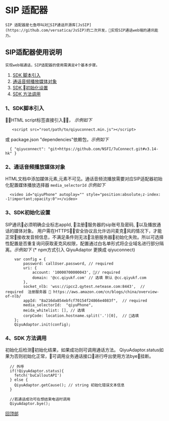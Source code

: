 # SIP 适配器
    SIP 适配器是七鱼呼叫对SIP通话开源库[JsSIP](https://github.com/versatica/JsSIP)的二次开发，实现SIP通话web端的通讯能力。

## <span id="introduction">SIP适配器使用说明 </span>
    实现web端通话，SIP适配器的使用需满足4个基本步骤。

  1. [SDK 脚本引入](#step1)
  2. [通话音频播放媒体对象](#step2)
  3. [SDK 初始化设置](#step3)
  4. [SDK 方法调用](#step4)

### 1、<span id="step1">SDK脚本引入</span>
  HTML script标签直接引入， *示例如下*
  ```
     <script src="root/path/to/qiyuconnect.min.js"></script>
  ```
  或  package.json "dependencies"依赖包，*示例如下*
  ```
    { "qiyuconnect": "git+https://github.com/NSFI/7uConnect.git#v3.14-hk" }
  ```

### 2、<span id="step2">通话音频播放媒体对象</span>
HTML文档中添加媒体元素,元素不可见。通话音频流播放需要对应SIP适配器初始化配置媒体播放选择器 `media_selectorId` *示例如下*
```
  <video id="qiyuPhone" autoplay="" style="position:absolute;z-index: -1!important;opacity:0"></video>
```

### 3、<span id="step3">SDK初始化设置</span>
  SIP通讯必须明确企业标志appId, 注册服务器的sip账号及密码, 以及播放通话的媒体对象。 用户需在HTTPS安全协议且允许访问麦克风的情况下，才能正常接收发音频信息，不满足条件则无法注册服务器初始化失败。所以可选择性配置是否重复询问获取麦克风权限，配置通过白名单形式将企业域名进行部分隔离。*示例如下*
  (* npm方式引入 QiyuAdaptor 更换成 qiyuconnect)
  ```
      var config = {
          password: callUser.password, // required
          uri: {
              account: '10000700000043', // required
              domain: '@cc.qiyukf.com' // 选填 默认 @cc.qiyukf.com
          },
          socket_nlb: 'wss://ipcc2.qytest.netease.com:8443',  // required  注册服务器  https://aws.amazon.com/cn/blogs/china/overview-of-nlb/
          appId: "8a216da854ebfcf70154f24866e4083f",  // required
          media_selectorId:  "qiyuPhone",
          meida_whitelist: [], // 选填
          corpCode: location.hostname.split('.')[0],  // 选填
      };
      QiyuAdaptor.init(config);
  ```

### 4、<span id="step4">SDK 方法调用</span>
   初始化后检测初始化结果，如果成功则可调用通话方法。
   QiyuAdaptor.status如果为否则初始化正常，可调用业务通话接口进行呼出使用方法bye挂断。

   ```
     // 外呼
     if(!QiyuAdaptor.status){
       fetch('buCalloutAPI')
     } else {
       QiyuAdaptor.getCause(); // string 初始化错误文本信息
     }

     //若通话成功可在想结束电话时调用
     QiyuAdaptor.bye();

   ```

[回顶部](#introduction)




